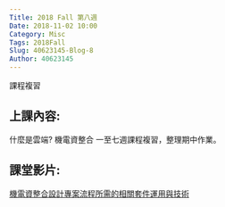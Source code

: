 ```yaml
---
Title: 2018 Fall 第八週
Date: 2018-11-02 10:00
Category: Misc
Tags: 2018Fall
Slug: 40623145-Blog-8
Author: 40623145
---
```


課程複習

<!-- PELICAN_END_SUMMARY -->

上課內容:
----

什麼是雲端?
機電資整合
一至七週課程複習，整理期中作業。

課堂影片:
----


[機電資整合設計專案流程所需的相關套件運用與技術](https://www.youtube.com/watch?v=yAzfQm2gBEQ&feature=youtu.be)
